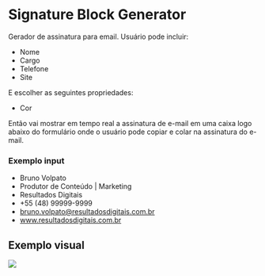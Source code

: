 # Signature Block Generator
Gerador de assinatura para email.
Usuário pode incluir:
- Nome
- Cargo
- Telefone
- Site

E escolher as seguintes propriedades:
- Cor


Então vai mostrar em tempo real a assinatura de e-mail em uma caixa logo abaixo do formulário onde o usuário pode copiar e colar na assinatura do e-mail.

### Exemplo input
- Bruno Volpato
- Produtor de Conteúdo | Marketing
- Resultados Digitais
- +55 (48) 99999-9999
- bruno.volpato@resultadosdigitais.com.br
- www.resultadosdigitais.com.br

## Exemplo visual
![](https://mk0salesmatetve0a8r2.kinstacdn.com/wp-content/uploads/2018/09/signature_example.png)
